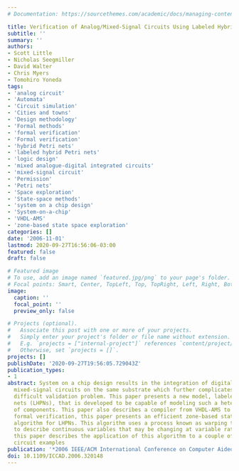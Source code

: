 ```yaml
---
# Documentation: https://sourcethemes.com/academic/docs/managing-content/

title: Verification of Analog/Mixed-Signal Circuits Using Labeled Hybrid Petri Nets
subtitle: ''
summary: ''
authors:
- Scott Little
- Nicholas Seegmiller
- David Walter
- Chris Myers
- Tomohiro Yoneda
tags:
- 'analog circuit'
- 'Automata'
- 'Circuit simulation'
- 'Cities and towns'
- 'Design methodology'
- 'Formal methods'
- 'formal verification'
- 'Formal verification'
- 'hybrid Petri nets'
- 'labeled hybrid Petri nets'
- 'logic design'
- 'mixed analogue-digital integrated circuits'
- 'mixed-signal circuit'
- 'Permission'
- 'Petri nets'
- 'Space exploration'
- 'State-space methods'
- 'system on a chip design'
- 'System-on-a-chip'
- 'VHDL-AMS'
- 'zone-based state space exploration'
categories: []
date: '2006-11-01'
lastmod: 2020-09-27T16:56:06-03:00
featured: false
draft: false

# Featured image
# To use, add an image named `featured.jpg/png` to your page's folder.
# Focal points: Smart, Center, TopLeft, Top, TopRight, Left, Right, BottomLeft, Bottom, BottomRight.
image:
  caption: ''
  focal_point: ''
  preview_only: false

# Projects (optional).
#   Associate this post with one or more of your projects.
#   Simply enter your project's folder or file name without extension.
#   E.g. `projects = ["internal-project"]` references `content/project/deep-learning/index.md`.
#   Otherwise, set `projects = []`.
projects: []
publishDate: '2020-09-27T19:56:05.729043Z'
publication_types:
- 1
abstract: System on a chip design results in the integration of digital, analog, and
  mixed-signal circuits on the same substrate which further complicates the already
  difficult validation problem. This paper presents a new model, labeled hybrid Petri
  nets (LHPNs), that is developed to be capable of modeling such a heterogeneous set
  of components. This paper also describes a compiler from VHDL-AMS to LHPNs. To support
  formal verification, this paper presents an efficient zone-based state space exploration
  algorithm for LHPNs. This algorithm uses a process known as warping to allow zones
  to describe continuous variables that may be changing at variable rates. Finally,
  this paper describes the application of this algorithm to a couple of analog/mixed-signal
  circuit examples
publication: '*2006 IEEE/ACM International Conference on Computer Aided Design*'
doi: 10.1109/ICCAD.2006.320148
---
```

